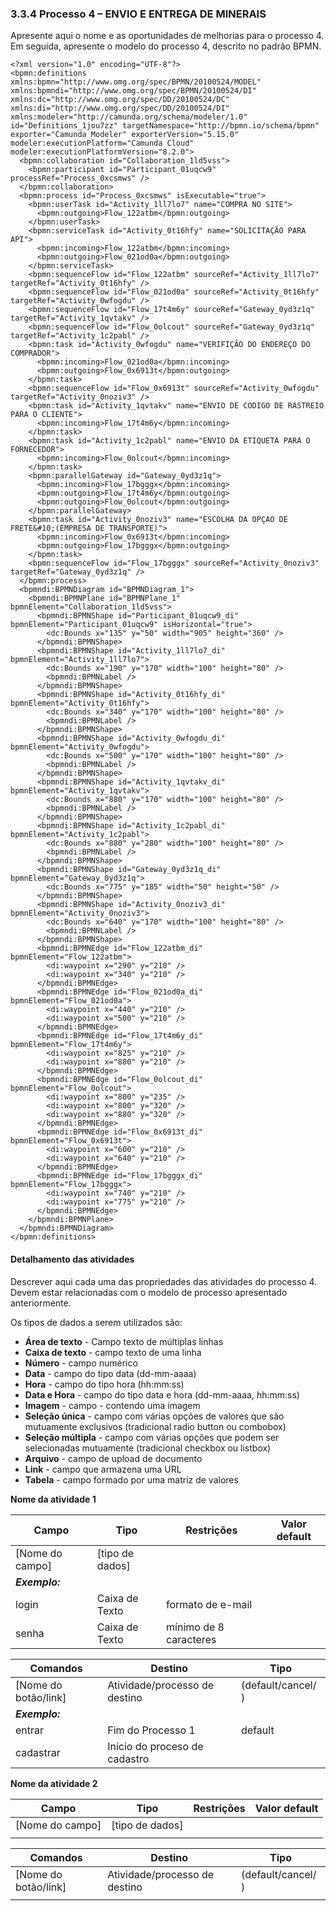 ### 3.3.4 Processo 4 – ENVIO E ENTREGA DE MINERAIS

Apresente aqui o nome e as oportunidades de melhorias para o processo 4. 
Em seguida, apresente o modelo do processo 4, descrito no padrão BPMN.

```bpmn
<?xml version="1.0" encoding="UTF-8"?>
<bpmn:definitions xmlns:bpmn="http://www.omg.org/spec/BPMN/20100524/MODEL" xmlns:bpmndi="http://www.omg.org/spec/BPMN/20100524/DI" xmlns:dc="http://www.omg.org/spec/DD/20100524/DC" xmlns:di="http://www.omg.org/spec/DD/20100524/DI" xmlns:modeler="http://camunda.org/schema/modeler/1.0" id="Definitions_1jou7zz" targetNamespace="http://bpmn.io/schema/bpmn" exporter="Camunda Modeler" exporterVersion="5.15.0" modeler:executionPlatform="Camunda Cloud" modeler:executionPlatformVersion="8.2.0">
  <bpmn:collaboration id="Collaboration_1ld5vss">
    <bpmn:participant id="Participant_01uqcw9" processRef="Process_0xcsmws" />
  </bpmn:collaboration>
  <bpmn:process id="Process_0xcsmws" isExecutable="true">
    <bpmn:userTask id="Activity_1ll7lo7" name="COMPRA NO SITE">
      <bpmn:outgoing>Flow_122atbm</bpmn:outgoing>
    </bpmn:userTask>
    <bpmn:serviceTask id="Activity_0t16hfy" name="SOLICITAÇÃO PARA API">
      <bpmn:incoming>Flow_122atbm</bpmn:incoming>
      <bpmn:outgoing>Flow_021od0a</bpmn:outgoing>
    </bpmn:serviceTask>
    <bpmn:sequenceFlow id="Flow_122atbm" sourceRef="Activity_1ll7lo7" targetRef="Activity_0t16hfy" />
    <bpmn:sequenceFlow id="Flow_021od0a" sourceRef="Activity_0t16hfy" targetRef="Activity_0wfogdu" />
    <bpmn:sequenceFlow id="Flow_17t4m6y" sourceRef="Gateway_0yd3z1q" targetRef="Activity_1qvtakv" />
    <bpmn:sequenceFlow id="Flow_0olcout" sourceRef="Gateway_0yd3z1q" targetRef="Activity_1c2pabl" />
    <bpmn:task id="Activity_0wfogdu" name="VERIFIÇÃO DO ENDEREÇO DO COMPRADOR">
      <bpmn:incoming>Flow_021od0a</bpmn:incoming>
      <bpmn:outgoing>Flow_0x6913t</bpmn:outgoing>
    </bpmn:task>
    <bpmn:sequenceFlow id="Flow_0x6913t" sourceRef="Activity_0wfogdu" targetRef="Activity_0noziv3" />
    <bpmn:task id="Activity_1qvtakv" name="ENVIO DE CODIGO DE RASTREIO PARA O CLIENTE">
      <bpmn:incoming>Flow_17t4m6y</bpmn:incoming>
    </bpmn:task>
    <bpmn:task id="Activity_1c2pabl" name="ENVIO DA ETIQUETA PARA O FORNECEDOR">
      <bpmn:incoming>Flow_0olcout</bpmn:incoming>
    </bpmn:task>
    <bpmn:parallelGateway id="Gateway_0yd3z1q">
      <bpmn:incoming>Flow_17bgggx</bpmn:incoming>
      <bpmn:outgoing>Flow_17t4m6y</bpmn:outgoing>
      <bpmn:outgoing>Flow_0olcout</bpmn:outgoing>
    </bpmn:parallelGateway>
    <bpmn:task id="Activity_0noziv3" name="ESCOLHA DA OPÇAO DE FRETE&#10;(EMPRESA DE TRANSPORTE)">
      <bpmn:incoming>Flow_0x6913t</bpmn:incoming>
      <bpmn:outgoing>Flow_17bgggx</bpmn:outgoing>
    </bpmn:task>
    <bpmn:sequenceFlow id="Flow_17bgggx" sourceRef="Activity_0noziv3" targetRef="Gateway_0yd3z1q" />
  </bpmn:process>
  <bpmndi:BPMNDiagram id="BPMNDiagram_1">
    <bpmndi:BPMNPlane id="BPMNPlane_1" bpmnElement="Collaboration_1ld5vss">
      <bpmndi:BPMNShape id="Participant_01uqcw9_di" bpmnElement="Participant_01uqcw9" isHorizontal="true">
        <dc:Bounds x="135" y="50" width="905" height="360" />
      </bpmndi:BPMNShape>
      <bpmndi:BPMNShape id="Activity_1ll7lo7_di" bpmnElement="Activity_1ll7lo7">
        <dc:Bounds x="190" y="170" width="100" height="80" />
        <bpmndi:BPMNLabel />
      </bpmndi:BPMNShape>
      <bpmndi:BPMNShape id="Activity_0t16hfy_di" bpmnElement="Activity_0t16hfy">
        <dc:Bounds x="340" y="170" width="100" height="80" />
        <bpmndi:BPMNLabel />
      </bpmndi:BPMNShape>
      <bpmndi:BPMNShape id="Activity_0wfogdu_di" bpmnElement="Activity_0wfogdu">
        <dc:Bounds x="500" y="170" width="100" height="80" />
        <bpmndi:BPMNLabel />
      </bpmndi:BPMNShape>
      <bpmndi:BPMNShape id="Activity_1qvtakv_di" bpmnElement="Activity_1qvtakv">
        <dc:Bounds x="880" y="170" width="100" height="80" />
        <bpmndi:BPMNLabel />
      </bpmndi:BPMNShape>
      <bpmndi:BPMNShape id="Activity_1c2pabl_di" bpmnElement="Activity_1c2pabl">
        <dc:Bounds x="880" y="280" width="100" height="80" />
        <bpmndi:BPMNLabel />
      </bpmndi:BPMNShape>
      <bpmndi:BPMNShape id="Gateway_0yd3z1q_di" bpmnElement="Gateway_0yd3z1q">
        <dc:Bounds x="775" y="185" width="50" height="50" />
      </bpmndi:BPMNShape>
      <bpmndi:BPMNShape id="Activity_0noziv3_di" bpmnElement="Activity_0noziv3">
        <dc:Bounds x="640" y="170" width="100" height="80" />
        <bpmndi:BPMNLabel />
      </bpmndi:BPMNShape>
      <bpmndi:BPMNEdge id="Flow_122atbm_di" bpmnElement="Flow_122atbm">
        <di:waypoint x="290" y="210" />
        <di:waypoint x="340" y="210" />
      </bpmndi:BPMNEdge>
      <bpmndi:BPMNEdge id="Flow_021od0a_di" bpmnElement="Flow_021od0a">
        <di:waypoint x="440" y="210" />
        <di:waypoint x="500" y="210" />
      </bpmndi:BPMNEdge>
      <bpmndi:BPMNEdge id="Flow_17t4m6y_di" bpmnElement="Flow_17t4m6y">
        <di:waypoint x="825" y="210" />
        <di:waypoint x="880" y="210" />
      </bpmndi:BPMNEdge>
      <bpmndi:BPMNEdge id="Flow_0olcout_di" bpmnElement="Flow_0olcout">
        <di:waypoint x="800" y="235" />
        <di:waypoint x="800" y="320" />
        <di:waypoint x="880" y="320" />
      </bpmndi:BPMNEdge>
      <bpmndi:BPMNEdge id="Flow_0x6913t_di" bpmnElement="Flow_0x6913t">
        <di:waypoint x="600" y="210" />
        <di:waypoint x="640" y="210" />
      </bpmndi:BPMNEdge>
      <bpmndi:BPMNEdge id="Flow_17bgggx_di" bpmnElement="Flow_17bgggx">
        <di:waypoint x="740" y="210" />
        <di:waypoint x="775" y="210" />
      </bpmndi:BPMNEdge>
    </bpmndi:BPMNPlane>
  </bpmndi:BPMNDiagram>
</bpmn:definitions>
```



#### Detalhamento das atividades

Descrever aqui cada uma das propriedades das atividades do processo 4. 
Devem estar relacionadas com o modelo de processo apresentado anteriormente.

Os tipos de dados a serem utilizados são:

* **Área de texto** - Campo texto de múltiplas linhas
* **Caixa de texto** - campo texto de uma linha
* **Número** - campo numérico
* **Data** - campo do tipo data (dd-mm-aaaa)
* **Hora** - campo do tipo hora (hh:mm:ss)
* **Data e Hora** - campo do tipo data e hora (dd-mm-aaaa, hh:mm:ss)
* **Imagem** - campo - contendo uma imagem
* **Seleção única** - campo com várias opções de valores que são mutuamente exclusivos (tradicional radio button ou combobox)
* **Seleção múltipla** - campo com várias opções que podem ser selecionadas mutuamente (tradicional checkbox ou listbox)
* **Arquivo** - campo de upload de documento
* **Link** - campo que armazena uma URL
* **Tabela** - campo formado por uma matriz de valores

**Nome da atividade 1**

| **Campo**       | **Tipo**         | **Restrições** | **Valor default** |
| ---             | ---              | ---            | ---               |
| [Nome do campo] | [tipo de dados]  |                |                   |
| ***Exemplo:***  |                  |                |                   |
| login           | Caixa de Texto   | formato de e-mail |                |
| senha           | Caixa de Texto   | mínimo de 8 caracteres |           |

| **Comandos**         |  **Destino**                   | **Tipo** |
| ---                  | ---                            | ---               |
| [Nome do botão/link] | Atividade/processo de destino  | (default/cancel/  ) |
| ***Exemplo:***       |                                |                   |
| entrar               | Fim do Processo 1              | default           |
| cadastrar            | Início do proceso de cadastro  |                   |


**Nome da atividade 2**

| **Campo**       | **Tipo**         | **Restrições** | **Valor default** |
| ---             | ---              | ---            | ---               |
| [Nome do campo] | [tipo de dados]  |                |                   |
|                 |                  |                |                   |

| **Comandos**         |  **Destino**                   | **Tipo**          |
| ---                  | ---                            | ---               |
| [Nome do botão/link] | Atividade/processo de destino  | (default/cancel/  ) |
|                      |                                |                   |
